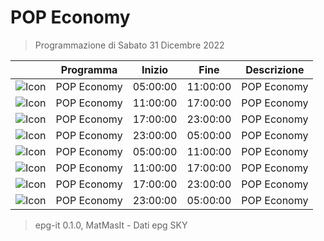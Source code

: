 # POP Economy
> Programmazione di Sabato 31 Dicembre 2022

||Programma|Inizio|Fine|Descrizione|
|---|---|---|---|---|
|![Icon](https://guidatv.sky.it/uuid/News_Cover_HavWCIHQw.png)|POP Economy|05:00:00|11:00:00|POP Economy
|![Icon](https://guidatv.sky.it/uuid/News_Cover_HavWCIHQw.png)|POP Economy|11:00:00|17:00:00|POP Economy
|![Icon](https://guidatv.sky.it/uuid/News_Cover_HavWCIHQw.png)|POP Economy|17:00:00|23:00:00|POP Economy
|![Icon](https://guidatv.sky.it/uuid/News_Cover_HavWCIHQw.png)|POP Economy|23:00:00|05:00:00|POP Economy
|![Icon](https://guidatv.sky.it/uuid/News_Cover_HavWCIHQw.png)|POP Economy|05:00:00|11:00:00|POP Economy
|![Icon](https://guidatv.sky.it/uuid/News_Cover_HavWCIHQw.png)|POP Economy|11:00:00|17:00:00|POP Economy
|![Icon](https://guidatv.sky.it/uuid/News_Cover_HavWCIHQw.png)|POP Economy|17:00:00|23:00:00|POP Economy
|![Icon](https://guidatv.sky.it/uuid/News_Cover_HavWCIHQw.png)|POP Economy|23:00:00|05:00:00|POP Economy



 > epg-it 0.1.0, MatMasIt - Dati epg SKY
